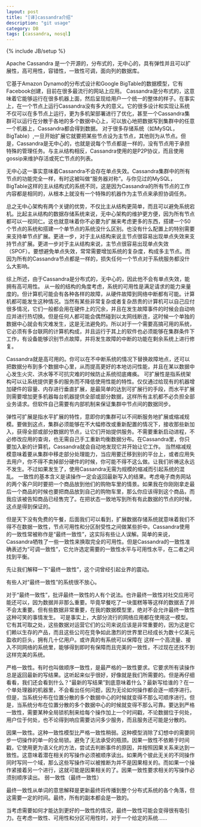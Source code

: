 ```yaml
---
layout: post
title: "[译]cassandra介绍"
description: "git usage"
category: DB
tags: [cassandra, nosql]
---
```

{% include JB/setup %}


Apache Cassandra 是一个开源的，分布式的，无中心的，具有弹性并且可以扩展性，高可用性，容错性，一致性可调，面向列的数据库。

它基于Amazon Dynamo的分布式设计和Google BigTable的数据模型，它有Facebook创建，目前在很多最流行的网站上应用。
Cassandra是分布式的，这意味着它能够运行在很多机器上面，然后呈现给用户一个统一的整体的样子。在事实上，在一个节点上运行Cassandra没有多大的意义。它的很多设计和实现让系统不仅可以在多节点上运行，更为多机架部署进行了优化，甚至一个Cassandra集群可以运行在分散于各地的多个数据中心上，可以放心地把数据写到集群中的任意一个机器上，Cassandra都会得到数据。
对于很多存储系统（如MySQL，BigTable）,一旦开始扩展它就要把某些节点设为主节点，其他则为从节点。但是，Cassandra是无中心的，也就是说每个节点都是一样的，没有节点用于承担特殊的管理任务。与主从结构相反，Cassandra使用的是P2P协议，而且使用gossip来维护存活或死亡节点的列表。

无中心这一事实意味着Cassandra不会存在单点失效。Cassandra集群中的所有节点的功能完全一样，有时这被叫做“服务器对称”。与你见过的MySQL，BigTable这样的主从结构式的系统不同，这是因为Cassandra的所有节点的工作内容都是相同的，从根本上就没有一个特殊的机器作为主节点来承担协调任务。

总之无中心架构有两个关键的优势，不仅比主从结构更简单，而且可以避免系统宕机。比起主从结构的数据存储系统来说，无中心架构的维护更方便，因为所有节点都可以一视同仁。这也就意味着你不必要为扩展来考虑更多的东西，搭建一个50个节点的系统和搭建一个单节点的系统没什么区别。也没有什么配置上的特别需要来支持单节点扩展。更进一步，对于主从结构来说主节点很容易出现单点失效来支持节点扩展。更进一步对于主从结构来说，主节点很容易出现单点失效（SPOF）。要想避免单点失效，常常需要增加系统的复杂度，构成多主节点。而因为所有的Cassandra节点都是一样的，损失任何一个节点对于系统服务都没什么大影响。
 
综上所述，由于Cassandra是分布式的，无中心的，因此他不会有单点失效，能拥有高可用性。
从一般的结构的角度考虑，系统的可用性是满足请求的能力来量度的。但计算机可能会有各种各样的故障，从硬件故障到网络中断都有可能。计算机都可能发生这种情况。当然有某些非常复杂或者复杂昂贵的计算机可以自己应付很多情况，它们一般都会用在硬件上的冗余，并且在发生故障事件的时候会自动响应并进行热切换。但是任何人都可能会偶然碰到以太网线断连，这时候一个单独的数据中心就会有灾难发生，这是无法避免的。所以对于一个需要高搞可用的系统，它必须有多台联网的计算机构成，并且运行于其上的软件也必须能够在集群条件下工作，有设备能够识别节点故障，并将发生故障的中断的功能在剩余系统上进行修复。

Cassandra就是高可用的。你可以在不中断系统的情况下替换故障地点，还可以把数据分布到多个数据中心里，从而提高更好的本地访问性能，并且在某以数据中心发生火灾、洪水等不可抗灾难的时候防止系统彻底瘫痪。
可扩展性是指系统架构可以让系统提供更多的服务而不降低使用性能的特性。仅仅通过给现有的机器增加硬件的容量、内存进行垂直扩展，是最简单的达到可扩展行的手段，而水平扩展则需要增加更多机器每台机器提供全部或部分数据，这样所有主机都不必负担全部业务请求。但软件自己需要有内部机制来保证集群中节点间的数据同步。

弹性可扩展是指水平扩展的特性，意即你的集群可以不间断服务地扩展或缩减规模。要做到这点，集群必须能够在不大幅修改或重新配置的情况下，接收那些新加入，获得全部或部分数据的节点，让它们开始提供服务。不需要重新启动进程，不必修改应用的查询，也无需自己手工重新均衡数据分布。在Cassandra里，你只要加入新的计算机，Cassandra就会自动地发现它并开始让它工作。
当然缩减规模意味着要从集群中移走部分处理能力，当应用要迁移到别的平台上，或者应用失去用户，你不得不卖掉部分硬件的时候，你可能不得不这么做。让我们祈祷这永远不发生。不过如果发生了，使用Cassandra无需为规模的缩减而引起系统的混乱。
一致性的基本含义是读操作一定会返回最新写入的结果。考虑电子商务网站的两个客户同时要把一个商品放到他们的购物车里的情景。如果我在你刚刚拿走最后一个商品的时候也要把商品放到自己的购物车里，那么你应该得到这个商品，而我应该被告知商品已经售完了。在把状态一致地写到所有有此数据的节点的时候，这点是得到保证的。

但是天下没有免费的午餐，后面我们可以看到，扩展数据存储系统就意味着我们不得不在数据一致性，节点可用性和分区耐受性之间做某些折中。Cassandra使用的一致性常被称作是“最终一致性”，这实际有些让人误解。简单的来说，Cassandra牺牲了一些一致性来换取完全的可用性。但是Cassandra的一致性准确表述为“可调一致性”，它允许选定需要的一致性水平与可用性水平，在二者之间找到平衡。

先让我们解释一下“最终一致性”，这个词曾经引起业界的震动。

有些人对“最终一致性”的系统很不放心。

对于“最终一致性”，批评最终一致性的人有个说法。也许最终一致性对社交应用可能还可以，因为数据并非那么重要。毕竟早餐吃了一块蛋糕等等这样的数据丢了并不会太重要。但有些数据非常重要，在我的数据模型里，绝对不会允许最终一致性这种可笑的事情发生。
可是事实上，大部分流行的网络应用都在使用这一模型。它有其可取之处，这些数据对运营它们的公司来说应该是非常重要的，因为这是它们赖以生存的产品，而且这些公司在竞争如此激烈的世界里已经成长为数十亿美元盈收的巨头，拥有几十亿用户。或许真的有系统可以保障在 这样一个高流量、接入不同网络的系统里，能够得到即时有保障而且完美的一致性，不过现在还找不到这样完美的系统。

严格一致性。有时也叫做顺序一致性，是最严格的一致性要求。它要求所有读操作总是返回最新的写结果。这听起来似乎很好，好像就是我们所需要的。但是再仔细看看，我们还会看到什么？“最新的写结果”到底意味着什么？最新写给谁的？在一个单处理器的机器里，不会看出任何问题，因为无论如何操作都会逐一顺序进行。但是，当系统分布在位置分散的多个数据中心的时候就变得不那么可顺序进行。但是，当系统分布在位置分散的多个数据中心的时候就变得不那么可靠。要达到严格一致性，需要某种全局锁机制来给每个操作加上一个时间戳，不论数据位于何处，用户位于何处，也不论得到响应需要访问多少服务，而且服务还可能是分散的。

因果一致性。这种一致性模型比严格一致性稍弱。这种模型消除了幻想中的需要同步一切操作的单一的全局锁。避免了无法承受的瓶颈。因果一致性不依赖于时间戳，它使用更为语义化的方法，尝试去判断事件的原因，并按照因果关系来达到一致性。这意味着潜在相关的写操作必须被顺序读出。如果两个彼此无关的不同操作同时写同一个域，那么这些写操作可以被推断为并不是因果相关的。而如果一个操作紧接着另一个进行，这就可能是因果相关的了。因果一致性要求相关的写操作必须别顺序读出。
弱一致性（最终一致性）

最终一致性从单词的意思解释是更新最终将传播到整个分布式系统的各个角落，但这需要一定的时间。最终，所有的副本都会是一致的。

当考虑需要如何才能达到更好的一致性的情况，最终一致性可能会变得很有吸引力。在考虑一致性、可用性和分区可用性时，对于一个给定的系统......
